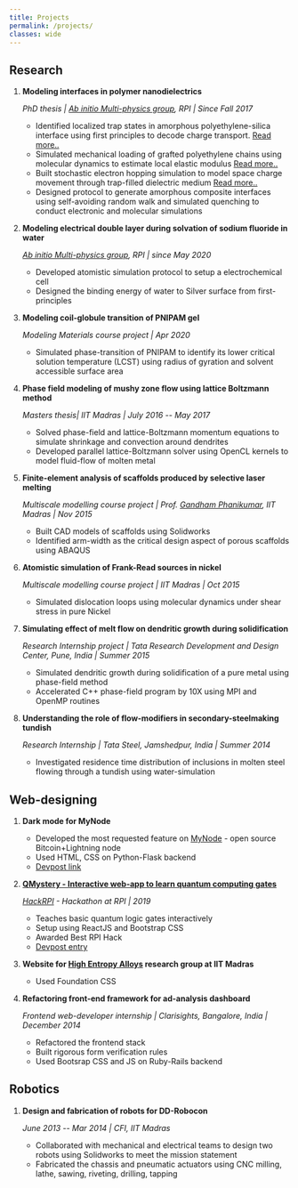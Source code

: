 ```yaml
---
title: Projects
permalink: /projects/
classes: wide
---
```


## Research

1. **Modeling interfaces in polymer nanodielectrics**

	*PhD thesis \| [Ab initio Multi-physics group](http://abinitiomp.org/), RPI \| Since Fall 2017*

	- Identified localized trap states in amorphous polyethylene-silica interface using first principles to decode charge transport. [Read more..](/projects/identifying-traps)
	- Simulated mechanical loading of grafted polyethylene chains using molecular dynamics to estimate local elastic modulus [Read more..](/projects/grafted-md)
	- Built stochastic electron hopping simulation to model space charge movement through trap-filled dielectric medium [Read more..](/projects/mobility-mc)
	- Designed protocol to generate amorphous composite interfaces using self-avoiding random walk and simulated quenching to conduct electronic and molecular simulations

2. **Modeling electrical double layer during solvation of sodium fluoride in water**

	*[Ab initio Multi-physics group](http://abinitiomp.org/), RPI \| since May 2020*

	- Developed atomistic simulation protocol to setup a electrochemical cell
	- Designed the binding energy of water to Silver surface from first-principles

3. **Modeling coil-globule transition of PNIPAM gel**

	*Modeling Materials course project \| Apr 2020*

	- Simulated phase-transition of PNIPAM to identify its lower critical solution temperature (LCST) using radius of gyration and solvent accessible surface area

4. **Phase field modeling of mushy zone flow using lattice Boltzmann method**

	*Masters thesis\| IIT Madras \| July 2016 -- May 2017*

	- Solved phase-field and lattice-Boltzmann momentum equations to simulate shrinkage and convection around dendrites
	- Developed parallel lattice-Boltzmann solver using OpenCL kernels to model fluid-flow of molten metal

5. **Finite-element analysis of scaffolds produced by selective laser melting**

	*Multiscale modelling course project \| Prof. [Gandham Phanikumar](http://mme.iitm.ac.in/gphani/doku.php), IIT Madras \| Nov 2015*

	- Built CAD models of scaffolds using Solidworks
	- Identified arm-width as the critical design aspect of porous scaffolds using ABAQUS

6. **Atomistic simulation of Frank-Read sources in nickel**

	*Multiscale modelling course project \| IIT Madras \| Oct 2015*

	- Simulated dislocation loops using molecular dynamics under shear stress in pure Nickel

7. **Simulating effect of melt flow on dendritic growth during solidification**

	*Research Internship project \| Tata Research Development and Design Center, Pune, India \| Summer 2015*

	- Simulated dendritic growth during solidification of a pure metal using phase-field method
	- Accelerated C++ phase-field program by 10X using MPI and OpenMP routines

8. **Understanding the role of flow-modifiers in secondary-steelmaking tundish**

	*Research Internship \| Tata Steel, Jamshedpur, India \| Summer 2014*

	- Investigated residence time distribution of inclusions in molten steel flowing through a tundish using water-simulation 

## Web-designing

1. **Dark mode for MyNode**

	- Developed the most requested feature on [MyNode](https://mynodebtc.com/) - open source Bitcoin+Lightning node
	- Used HTML, CSS on Python-Flask backend
	- [Devpost link](https://devpost.com/software/dark-mynode)

2. **[QMystery - Interactive web-app to learn quantum computing gates](/projects/qumystery)**

	*[HackRPI](https://hackrpi.com/) - Hackathon at RPI \| 2019*

	- Teaches basic quantum logic gates interactively
	- Setup using ReactJS and Bootstrap CSS
	- Awarded Best RPI Hack
	- [Devpost entry](https://devpost.com/software/qumystery)

3. **Website for [High Entropy Alloys](http://mme.iitm.ac.in/hea/) research group at IIT Madras**

	- Used Foundation CSS

4. **Refactoring front-end framework for ad-analysis dashboard**

	*Frontend web-developer internship \| Clarisights, Bangalore, India \| December 2014*

	- Refactored the frontend stack
	- Built rigorous form verification rules
	- Used Bootsrap CSS and JS on Ruby-Rails backend

<!-- website for T5E -->
<!-- website for some electrical lab -->

## Robotics

1. **Design and fabrication of robots for DD-Robocon**

	*June 2013 -- Mar 2014 \| CFI, IIT Madras*

	- Collaborated with mechanical and electrical teams to design two robots using Solidworks to meet the mission statement
	- Fabricated the chassis and pneumatic actuators using CNC milling, lathe, sawing, riveting, drilling, tapping

<!-- **2. Quanta** -->